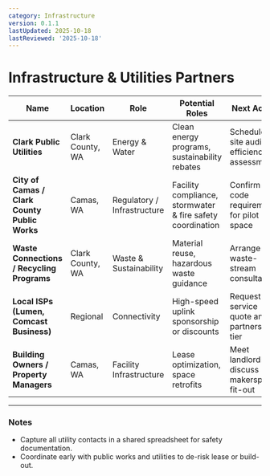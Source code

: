 ```yaml
---
category: Infrastructure
version: 0.1.1
lastUpdated: 2025-10-18
lastReviewed: '2025-10-18'
---
```


# Infrastructure & Utilities Partners

| Name | Location | Role | Potential Roles | Next Action | Priority |
|------|-----------|------|-----------------|--------------|-----------|
| **Clark Public Utilities** | Clark County, WA | Energy & Water | Clean energy programs, sustainability rebates | Schedule site audit for efficiency assessment | 🔴 High |
| **City of Camas / Clark County Public Works** | Camas, WA | Regulatory / Infrastructure | Facility compliance, stormwater & fire safety coordination | Confirm code requirements for pilot space | 🔴 High |
| **Waste Connections / Recycling Programs** | Clark County, WA | Waste & Sustainability | Material reuse, hazardous waste guidance | Arrange waste-stream consultation | 🟠 Medium |
| **Local ISPs (Lumen, Comcast Business)** | Regional | Connectivity | High-speed uplink sponsorship or discounts | Request service quote and partnership tier | 🟢 Low |
| **Building Owners / Property Managers** | Camas, WA | Facility Infrastructure | Lease optimization, space retrofits | Meet landlord to discuss makerspace fit-out | 🟢 Low |

---

### Notes
- Capture all utility contacts in a shared spreadsheet for safety documentation.  
- Coordinate early with public works and utilities to de-risk lease or build-out.  
